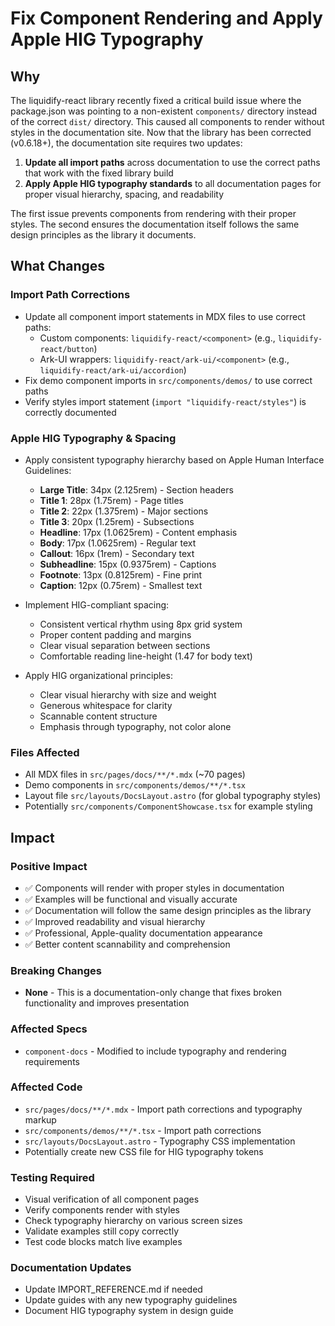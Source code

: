 # Fix Component Rendering and Apply Apple HIG Typography

## Why

The liquidify-react library recently fixed a critical build issue where the package.json was pointing to a non-existent `components/` directory instead of the correct `dist/` directory. This caused all components to render without styles in the documentation site. Now that the library has been corrected (v0.6.18+), the documentation site requires two updates:

1. **Update all import paths** across documentation to use the correct paths that work with the fixed library build
2. **Apply Apple HIG typography standards** to all documentation pages for proper visual hierarchy, spacing, and readability

The first issue prevents components from rendering with their proper styles. The second ensures the documentation itself follows the same design principles as the library it documents.

## What Changes

### Import Path Corrections

- Update all component import statements in MDX files to use correct paths:
  - Custom components: `liquidify-react/<component>` (e.g., `liquidify-react/button`)
  - Ark-UI wrappers: `liquidify-react/ark-ui/<component>` (e.g., `liquidify-react/ark-ui/accordion`)
- Fix demo component imports in `src/components/demos/` to use correct paths
- Verify styles import statement (`import "liquidify-react/styles"`) is correctly documented

### Apple HIG Typography & Spacing

- Apply consistent typography hierarchy based on Apple Human Interface Guidelines:
  - **Large Title**: 34px (2.125rem) - Section headers
  - **Title 1**: 28px (1.75rem) - Page titles
  - **Title 2**: 22px (1.375rem) - Major sections
  - **Title 3**: 20px (1.25rem) - Subsections
  - **Headline**: 17px (1.0625rem) - Content emphasis
  - **Body**: 17px (1.0625rem) - Regular text
  - **Callout**: 16px (1rem) - Secondary text
  - **Subheadline**: 15px (0.9375rem) - Captions
  - **Footnote**: 13px (0.8125rem) - Fine print
  - **Caption**: 12px (0.75rem) - Smallest text

- Implement HIG-compliant spacing:
  - Consistent vertical rhythm using 8px grid system
  - Proper content padding and margins
  - Clear visual separation between sections
  - Comfortable reading line-height (1.47 for body text)

- Apply HIG organizational principles:
  - Clear visual hierarchy with size and weight
  - Generous whitespace for clarity
  - Scannable content structure
  - Emphasis through typography, not color alone

### Files Affected

- All MDX files in `src/pages/docs/**/*.mdx` (~70 pages)
- Demo components in `src/components/demos/**/*.tsx`
- Layout file `src/layouts/DocsLayout.astro` (for global typography styles)
- Potentially `src/components/ComponentShowcase.tsx` for example styling

## Impact

### Positive Impact

- ✅ Components will render with proper styles in documentation
- ✅ Examples will be functional and visually accurate
- ✅ Documentation will follow the same design principles as the library
- ✅ Improved readability and visual hierarchy
- ✅ Professional, Apple-quality documentation appearance
- ✅ Better content scannability and comprehension

### Breaking Changes

- **None** - This is a documentation-only change that fixes broken functionality and improves presentation

### Affected Specs

- `component-docs` - Modified to include typography and rendering requirements

### Affected Code

- `src/pages/docs/**/*.mdx` - Import path corrections and typography markup
- `src/components/demos/**/*.tsx` - Import path corrections
- `src/layouts/DocsLayout.astro` - Typography CSS implementation
- Potentially create new CSS file for HIG typography tokens

### Testing Required

- Visual verification of all component pages
- Verify components render with styles
- Check typography hierarchy on various screen sizes
- Validate examples still copy correctly
- Test code blocks match live examples

### Documentation Updates

- Update IMPORT_REFERENCE.md if needed
- Update guides with any new typography guidelines
- Document HIG typography system in design guide
